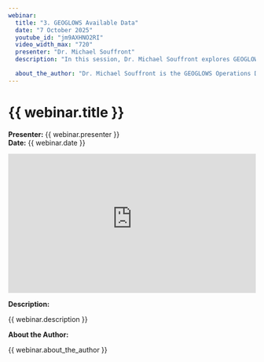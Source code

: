 ```yaml
---
webinar:
  title: "3. GEOGLOWS Available Data"
  date: "7 October 2025"
  youtube_id: "jm9AXHNO2RI"
  video_width_max: "720"
  presenter: "Dr. Michael Souffront"
  description: "In this session, Dr. Michael Souffront explores GEOGLOWS available data including hydrography data, retrospective, and forecasts. An explanation of each dataset is given along with a demonstration."

  about_the_author: "Dr. Michael Souffront is the GEOGLOWS Operations Director. He is also a program manager at Aquaveo. He  specializes in modeling workflow automation and data management and visualization solutions. He completed a Ph.D. at  Brigham Young University, Provo, Utah, USA with an emphasis on Hydroinformatics. He also holds degrees from Utah State  University in Logan, Utah, USA, and Universidad Central del Este in the Dominican Republic. Dr. Souffront's research  contributed to a new approach to hydrologic modeling that combines advances in Information Technology (IT) and cloud  computing to provide hydrologic modeling results as a service. This approach became the first iteration of the GEOGLOWS  RFS. He currently leads the efforts to disseminate the GEOGLOWS streamflow service in collaboration with organizations like The World Bank and WMO."
---
```


# {{ webinar.title }}

**Presenter:** {{ webinar.presenter }}  
**Date:** {{ webinar.date }}

<div style="position: relative; padding-bottom: 56.25%; height: 0; overflow: hidden; max-width: {{ webinar.video_width_max }}px; margin: 0 auto;">
  <iframe
    style="position: absolute; top: 0; left: 0; width: 100%; height: 100%;"
    src="https://www.youtube-nocookie.com/embed/{{ webinar.youtube_id }}?controls=1&start=0"
    title="{{ webinar.title }}"
    frameborder="0"
    allow="accelerometer; autoplay; clipboard-write; encrypted-media; gyroscope; picture-in-picture; web-share"
    referrerpolicy="strict-origin-when-cross-origin" 
    allowfullscreen>
  </iframe>
</div>

**Description:**

{{ webinar.description }}

**About the Author:**

{{ webinar.about_the_author }}
